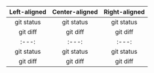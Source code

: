 | Left-aligned | Center-aligned | Right-aligned |
| :---:        |     :---:      |   :---:	    |
| git status   | git status     | git status    |
| git diff     | git diff       | git diff      |
| :---:        |     :---:      |   :---:	    |
| git status   | git status     | git status    |
| git diff     | git diff       | git diff      |

